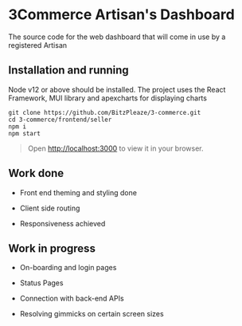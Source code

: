 # 3Commerce Artisan's Dashboard

The source code for the web dashboard that will come in use by a registered Artisan

## Installation and running

Node v12 or above should be installed. The project uses the React Framework, MUI library and apexcharts for displaying charts

```
git clone https://github.com/BitzPleaze/3-commerce.git
cd 3-commerce/frontend/seller
npm i
npm start
```
> Open [http://localhost:3000](http://localhost:3000) to view it in your browser.

## Work done

* Front end theming and styling done

* Client side routing

* Responsiveness achieved

## Work in progress

* On-boarding and login pages

* Status Pages

* Connection with back-end APIs

* Resolving gimmicks on certain screen sizes